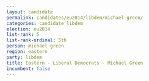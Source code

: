 ```yaml
---
layout: candidate
permalink: candidates/eu2014/libdem/michael-green/
categories: candidate libdem
election: eu2014
list-rank: 5
list-rank-ordinal: 5th
person: michael-green
region: eastern
party: libdem
title: Eastern - Liberal Democrats - Michael Green
incumbent: false
---
```

